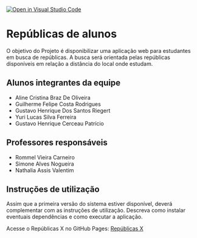 [![Open in Visual Studio Code](https://classroom.github.com/assets/open-in-vscode-f059dc9a6f8d3a56e377f745f24479a46679e63a5d9fe6f495e02850cd0d8118.svg)](https://classroom.github.com/online_ide?assignment_repo_id=454204&assignment_repo_type=GroupAssignmentRepo)
# Repúblicas de alunos 

O objetivo do Projeto é disponibilizar uma aplicação web para estudantes em busca de repúblicas. A busca será orientada pelas repúblicas disponíveis em relação a distância do local onde estudam.

## Alunos integrantes da equipe

* Aline Cristina Braz De Oliveira
* Guilherme Felipe Costa Rodrigues
* Gustavo Henrique Dos Santos Riegert
* Yuri Lucas Silva Ferreira
* Gustavo Henrique Cerceau Patrício

## Professores responsáveis

* Rommel Vieira Carneiro
* Simone Alves Nogueira
* Nathalia Assis Valentim

## Instruções de utilização

Assim que a primeira versão do sistema estiver disponível, deverá complementar com as instruções de utilização. Descreva como instalar eventuais dependências e como executar a aplicação.

Acesse o Repúblicas X no GitHub Pages: [Repúblicas X](https://icei-puc-minas-pples-ti.github.io/PLF-ES-2021-2-TI1-7946100-republicas/)
